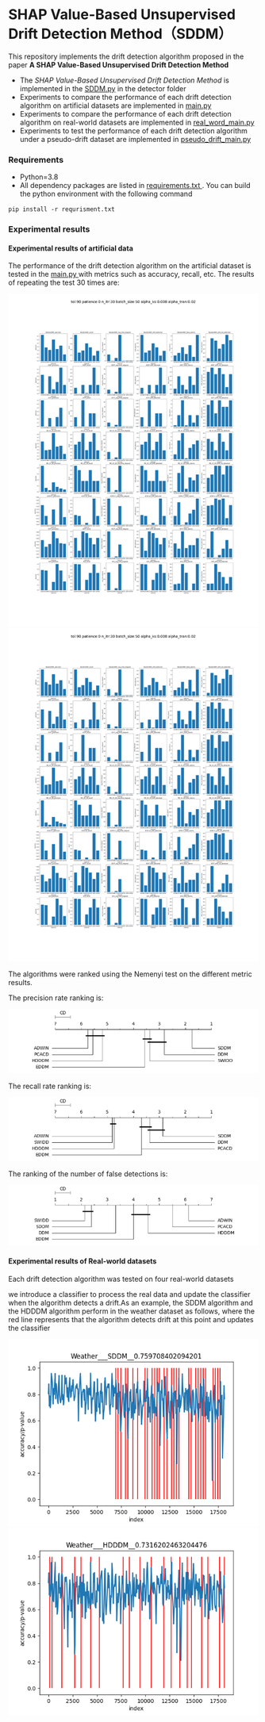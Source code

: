 # SHAP Value-Based Unsupervised Drift Detection Method（SDDM）

This repository implements the drift detection algorithm proposed in the paper **A SHAP Value-Based Unsupervised Drift Detection Method**

- The *SHAP Value-Based Unsupervised Drift Detection Method* is implemented in the [SDDM.py](https://github.com/blindsub/SDDM/blob/master/detector/SDDM.py) in the detector folder
- Experiments to compare the performance of each drift detection algorithm on artificial datasets are implemented in [main.py ](https://github.com/blindsub/SDDM/blob/master/main.py)
- Experiments to compare the performance of each drift detection algorithm on real-world datasets are implemented in [real_word_main.py](https://github.com/blindsub/SDDM/blob/master/real_word_main.py)
- Experiments to test the performance of each drift detection algorithm under a pseudo-drift dataset are implemented in [pseudo_drift_main.py](https://github.com/blindsub/SDDM/blob/master/pseudo_drift_main.py)



### Requirements

- Python=3.8
- All dependency packages are listed in [requirements.txt ](https://github.com/blindsub/SDDM/blob/master/requirements.txt). You can build the python environment with the following command

```shell
pip install -r requrisment.txt
```

### Experimental results

#### Experimental results of artificial data

The performance of the drift detection algorithm on the artificial dataset is tested in the [main.py ](https://github.com/blindsub/SDDM/blob/master/main.py) with metrics such as accuracy, recall, etc. The results of repeating the test 30 times are:

![](https://github.com/blindsub/SDDM/blob/main/result/result_1671607203.0845156.png)
![](https://github.com/blindsub/SDDM/raw/master/result/result_1671607203.0845156.png)

The algorithms were ranked using the Nemenyi test on the different metric results.

The precision rate ranking is:

![](https://github.com/blindsub/SDDM/raw/master/result/nemenyi/1671607208.6429975precision.png)

The recall rate ranking is:

![](https://github.com/blindsub/SDDM/raw/master/result/nemenyi/1671607208.781749recall.png)

The ranking of the number of false detections is:

![](https://github.com/blindsub/SDDM/raw/master/result/nemenyi/1671607209.1928563false_alarms.png)

#### Experimental results of Real-world datasets

Each drift detection algorithm was tested on four real-world datasets

we introduce a classifier to process the real data and update the classifier when the algorithm detects a drift.As an example, the SDDM algorithm and the HDDDM algorithm perform in the weather dataset as follows, where the red line represents that the algorithm detects drift at this point and updates the classifier


<img src="https://github.com/blindsub/SDDM/raw/master/result/real_word/Weather___SDDM__0.759708402094201.png" />
<img src="https://github.com/blindsub/SDDM/raw/master/result/real_word/Weather___HDDDM__0.7316202463204476.png" />



